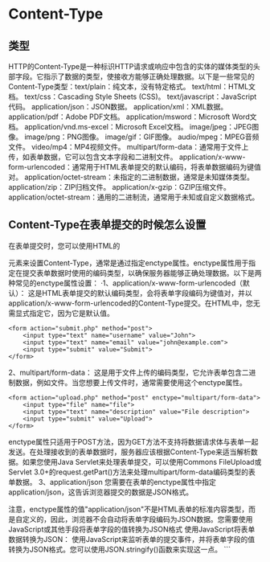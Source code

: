 # Content-Type
## 类型
HTTP的Content-Type是一种标识HTTP请求或响应中包含的实体的媒体类型的头部字段。它指示了数据的类型，使接收方能够正确处理数据。以下是一些常见的Content-Type类型：text/plain：纯文本，没有特定格式。
text/html：HTML文档。
text/css：Cascading Style Sheets (CSS)。
text/javascript：JavaScript代码。
application/json：JSON数据。
application/xml：XML数据。
application/pdf：Adobe PDF文档。
application/msword：Microsoft Word文档。
application/vnd.ms-excel：Microsoft Excel文档。
image/jpeg：JPEG图像。
image/png：PNG图像。
image/gif：GIF图像。
audio/mpeg：MPEG音频文件。
video/mp4：MP4视频文件。
multipart/form-data：通常用于文件上传，如表单数据，它可以包含文本字段和二进制文件。
application/x-www-form-urlencoded：通常用于HTML表单提交的默认编码，将表单数据编码为键值对。
application/octet-stream：未指定的二进制数据，通常是未知媒体类型。
application/zip：ZIP归档文件。
application/x-gzip：GZIP压缩文件。
application/octet-stream：通用的二进制流，通常用于未知或自定义数据格式。

## Content-Type在表单提交的时候怎么设置
在表单提交时，您可以使用HTML的<form>元素来设置Content-Type，通常是通过指定enctype属性。enctype属性用于指定在提交表单数据时使用的编码类型，以确保服务器能够正确处理数据。以下是两种常见的enctype属性设置：
·1、application/x-www-form-urlencoded（默认）：
这是HTML表单提交的默认编码类型，会将表单字段编码为键值对，并以application/x-www-form-urlencoded的Content-Type提交。在HTML中，您无需显式指定它，因为它是默认值。
```
<form action="submit.php" method="post">
    <input type="text" name="username" value="John">
    <input type="text" name="email" value="john@example.com">
    <input type="submit" value="Submit">
</form>
```
2、multipart/form-data：
这是用于文件上传的编码类型，它允许表单包含二进制数据，例如文件。当您想要上传文件时，通常需要使用这个enctype属性。
```
<form action="upload.php" method="post" enctype="multipart/form-data">
    <input type="file" name="file">
    <input type="text" name="description" value="File description">
    <input type="submit" value="Upload">
</form>
```
enctype属性只适用于POST方法，因为GET方法不支持将数据请求体与表单一起发送。在处理接收到的表单数据时，服务器应该根据Content-Type来适当解析数据。如果您使用Java Servlet来处理表单提交，可以使用Commons FileUpload或Servlet 3.0+的request.getPart()方法来处理multipart/form-data编码类型的表单数据。
3、application/json
您需要在表单的enctype属性中指定application/json，这告诉浏览器提交的数据是JSON格式。
<form action="your_server_endpoint" method="post" enctype="application/json">
注意，enctype属性的值"application/json"不是HTML表单的标准内容类型，而是自定义的，因此，浏览器不会自动将表单字段编码为JSON数据。您需要使用JavaScript或其他手段将表单字段的值转换为JSON格式
使用JavaScript将表单数据转换为JSON：
使用JavaScript来监听表单的提交事件，并将表单字段的值转换为JSON格式。您可以使用JSON.stringify()函数来实现这一点。
```
<script>
    document.querySelector('form').addEventListener('submit', function (event) {
        event.preventDefault(); // 阻止表单默认的提交行为

        // 收集表单字段的值
        var formData = {
            field1: document.querySelector('#field1').value,
            field2: document.querySelector('#field2').value,
            // 添加其他字段
        };
    
        // 将表单数据转换为JSON格式
        var jsonData = JSON.stringify(formData);
    
        // 使用AJAX或其他方式将JSON数据提交到服务器
        // 这里只是示例，您可以使用jQuery、Fetch API或其他库来进行实际的提交
        fetch('your_server_endpoint', {
            method: 'POST',
            headers: {
                'Content-Type': 'application/json'
            },
            body: jsonData
        })
        .then(function (response) {
            // 处理响应
        })
        .catch(function (error) {
            // 处理错误
        });
    });
</script>

